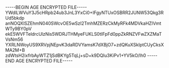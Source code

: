-----BEGIN AGE ENCRYPTED FILE-----
YWdlLWVuY3J5cHRpb24ub3JnL3YxCi0+IFgyNTUxOSBRR2JUNW53Qkg3RUd5bkdp
anNOQXlSZEhmN040SWcvOE5wSzI2TmhMZERzCkMyRFk4MDVkaHZIVmtWTy9BY0pV
ekE5WVFTeldrcUlzNis5WDRJTHMyeFUKLS0tIFpFd0ppZkRNZVFwZXZMaTVsNm56
YXRLNWoyUS9XRVpjNEpvK3daRDVYamsK7dXBjO7+zdQKuXSkIptCUyCksXMA2M+B
zdWtsH2ixfrbAyWTZ1jSdBKYg5TqLj+sD+k9DQIu3KiPv1+YV5kO/Ih0
-----END AGE ENCRYPTED FILE-----
